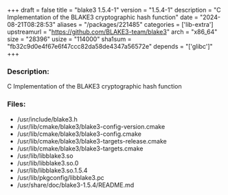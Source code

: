 +++
draft = false
title = "blake3 1.5.4-1"
version = "1.5.4-1"
description = "C Implementation of the BLAKE3 cryptographic hash function"
date = "2024-08-21T08:28:53"
aliases = "/packages/221485"
categories = ['lib-extra']
upstreamurl = "https://github.com/BLAKE3-team/blake3"
arch = "x86_64"
size = "28396"
usize = "114000"
sha1sum = "fb32c9d0e4f67e6f47ccc82da58de4347a56572e"
depends = "['glibc']"
+++
### Description: 
C Implementation of the BLAKE3 cryptographic hash function

### Files: 
* /usr/include/blake3.h
* /usr/lib/cmake/blake3/blake3-config-version.cmake
* /usr/lib/cmake/blake3/blake3-config.cmake
* /usr/lib/cmake/blake3/blake3-targets-release.cmake
* /usr/lib/cmake/blake3/blake3-targets.cmake
* /usr/lib/libblake3.so
* /usr/lib/libblake3.so.0
* /usr/lib/libblake3.so.1.5.4
* /usr/lib/pkgconfig/libblake3.pc
* /usr/share/doc/blake3-1.5.4/README.md
